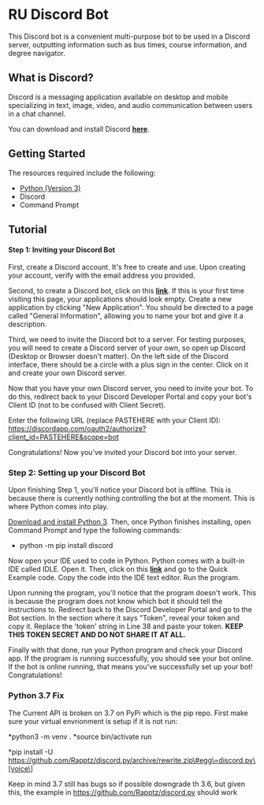 # RU Discord Bot
 
This Discord bot is a convenient multi-purpose bot to be used in a Discord server, outputting information such as bus times, course information, and degree navigator.
 
## What is Discord?
 
Discord is a messaging application available on desktop and mobile specializing in text, image, video, and audio communication between users in a chat channel.
 
You can download and install Discord **[here](https://discordapp.com/)**.
 
## Getting Started
 
The resources required include the following:
 
* [Python (Version 3)](https://www.python.org/downloads/)
* Discord
* Command Prompt
 
## Tutorial
 
#### Step 1: Inviting your Discord Bot
 
First, create a Discord account. It's free to create and use. Upon creating your account, verify with the email address you provided.
 
Second, to create a Discord bot, click on this **[link](https://www.discordapp.com/developers/applications)**. If this is your first time visiting this page, your applications should look empty. Create a new application by clicking "New Application". You should be directed to a page called "General Information", allowing you to name your bot and give it a description.
 
Third, we need to invite the Discord bot to a server. For testing purposes, you will need to create a Discord server of your own, so open up Discord (Desktop or Browser doesn't matter). On the left side of the Discord interface, there should be a circle with a plus sign in the center. Click on it and create your own Discord server.
 
Now that you have your own Discord server, you need to invite your bot. To do this, redirect back to your Discord Developer Portal and copy your bot's Client ID (not to be confused with Client Secret).
 
Enter the following URL (replace PASTEHERE with your Client ID): https://discordapp.com/oauth2/authorize?client_id=PASTEHERE&scope=bot
 
Congratulations! Now you've invited your Discord bot into your server.
 
### Step 2: Setting up your Discord Bot
 
Upon finishing Step 1, you'll notice your Discord bot is offline. This is because there is currently nothing controlling the bot at the moment. This is where Python comes into play.
 
[Download and install Python 3](https://www.python.org/downloads/). Then, once Python finishes installing, open Command Prompt and type the following commands:
 
* python -m pip install discord
 
Now open your IDE used to code in Python. Python comes with a built-in IDE called IDLE. Open it. Then, click on this **[link](https://github.com/Rapptz/discord.py)** and go to the Quick Example code. Copy the code into the IDE text editor. Run the program.
 
Upon running the program, you'll notice that the program doesn't work. This is because the program does not know which bot it should tell the instructions to. Redirect back to the Discord Developer Portal and go to the Bot section. In the section where it says "Token", reveal your token and copy it. Replace the 'token' string in Line 38 and paste your token. **KEEP THIS TOKEN SECRET AND DO NOT SHARE IT AT ALL.**
 
Finally with that done, run your Python program and check your Discord app. If the program is running successfully, you should see your bot online. If the bot is online running, that means you've successfully set up your bot! Congratulations!

### Python 3.7 Fix
The Current API is broken on 3.7 on PyPi which is the pip repo. First make sure your virtual envrionment is setup
if it is not run:

*python3 -m venv .
*source bin/activate
run

*pip install -U https://github.com/Rapptz/discord.py/archive/rewrite.zip\#egg\=discord.py\[voice\]

Keep in mind 3.7 still has bugs so if possible downgrade th 3.6, but given this, the example in https://github.com/Rapptz/discord.py should work

 
